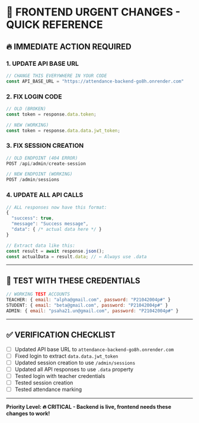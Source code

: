 # 🚨 FRONTEND URGENT CHANGES - QUICK REFERENCE

## 🔥 **IMMEDIATE ACTION REQUIRED**

### 1. **UPDATE API BASE URL**
```javascript
// CHANGE THIS EVERYWHERE IN YOUR CODE
const API_BASE_URL = "https://attendance-backend-go8h.onrender.com"
```

### 2. **FIX LOGIN CODE** 
```javascript
// OLD (BROKEN)
const token = response.data.token;

// NEW (WORKING)
const token = response.data.data.jwt_token;
```

### 3. **FIX SESSION CREATION**
```javascript
// OLD ENDPOINT (404 ERROR)
POST /api/admin/create-session

// NEW ENDPOINT (WORKING)
POST /admin/sessions
```

### 4. **UPDATE ALL API CALLS**
```javascript
// ALL responses now have this format:
{
  "success": true,
  "message": "Success message", 
  "data": { /* actual data here */ }
}

// Extract data like this:
const result = await response.json();
const actualData = result.data; // ← Always use .data
```

---

## 🧪 **TEST WITH THESE CREDENTIALS**

```javascript
// WORKING TEST ACCOUNTS
TEACHER: { email: "alpha@gmail.com", password: "P21042004p#" }
STUDENT: { email: "beta@gmail.com", password: "P21042004p#" }
ADMIN: { email: "psaha21.un@gmail.com", password: "P21042004p#" }
```

---

## ✅ **VERIFICATION CHECKLIST**

- [ ] Updated API base URL to `attendance-backend-go8h.onrender.com`
- [ ] Fixed login to extract `data.data.jwt_token`
- [ ] Updated session creation to use `/admin/sessions`
- [ ] Updated all API responses to use `.data` property
- [ ] Tested login with teacher credentials
- [ ] Tested session creation
- [ ] Tested attendance marking

---

**Priority Level: 🔥 CRITICAL - Backend is live, frontend needs these changes to work!**

